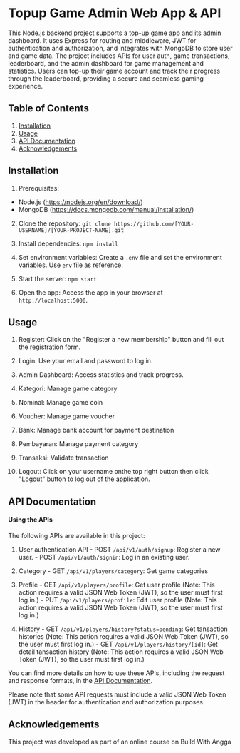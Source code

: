 

# Topup Game Admin Web App & API

This Node.js backend project supports a top-up game app and its admin dashboard. It uses Express for routing and middleware, JWT for authentication and authorization, and integrates with MongoDB to store user and game data. The project includes APIs for user auth, game transactions, leaderboard, and the admin dashboard for game management and statistics. Users can top-up their game account and track their progress through the leaderboard, providing a secure and seamless gaming experience.


## Table of Contents

1. [Installation](##installation)
2. [Usage](##usage)
3. [API Documentation](##api-documentation)
4. [Acknowledgements](##acknowledgements)


## Installation

1. Prerequisites: 
  - Node.js (https://nodejs.org/en/download/)
  - MongoDB (https://docs.mongodb.com/manual/installation/)

2. Clone the repository: 
    `git clone https://github.com/[YOUR-USERNAME]/[YOUR-PROJECT-NAME].git`

3. Install dependencies: 
    `npm install`

4. Set environment variables: 
    Create a `.env` file and set the environment variables. Use `env` file as reference.

5. Start the server: 
    `npm start`

6. Open the app: 
    Access the app in your browser at `http://localhost:5000`.



## Usage

1. Register: 
    Click on the "Register a new membership" button and fill out the registration form.

2. Login: 
    Use your email and password to log in.

3. Admin Dashboard: 
    Access statistics and track progress.

4. Kategori: 
    Manage game category

5. Nominal: 
    Manage game coin

6. Voucher: 
    Manage game voucher

7. Bank: 
    Manage bank account for payment destination

8. Pembayaran: 
    Manage payment category

9. Transaksi: 
    Validate transaction

10. Logout: 
    Click on your username onthe top right button then click "Logout" button to log out of the application.


## API Documentation

#### Using the APIs

The following APIs are available in this project:

1. User authentication API
         - POST `/api/v1/auth/signup`: Register a new user.
         - POST `/api/v1/auth/signin`: Log in an existing user.

2. Category
         - GET `/api/v1/players/category`: Get game categories

3. Profile
         - GET `/api/v1/players/profile`: Get user profile (Note: This action requires a valid JSON Web Token (JWT), so the user must first log in.)
         - PUT `/api/v1/players/profile`: Edit user profile (Note: This action requires a valid JSON Web Token (JWT), so the user must first log in.)

4. History
         - GET `/api/v1/players/history?status=pending`: Get tansaction histories (Note: This action requires a valid JSON Web Token (JWT), so the user must first log in.)
         - GET `/api/v1/players/history/[id]`: Get detail tansaction history (Note: This action requires a valid JSON Web Token (JWT), so the user must first log in.)

You can find more details on how to use these APIs, including the request and response formats, in the [API Documentation](https://documenter.getpostman.com/view/14858801/UVC2HpMb).

Please note that some API requests must include a valid JSON Web Token (JWT) in the header for authentication and authorization purposes.


## Acknowledgements

This project was developed as part of an online course on Build With Angga
